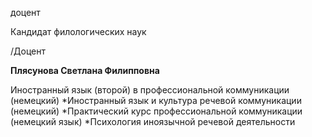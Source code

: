доцент

Кандидат филологических наук

/Доцент

**Плясунова Светлана Филипповна**

Иностранный язык (второй) в профессиональной коммуникации (немецкий)
	*Иностранный язык и культура речевой коммуникации (немецкий)
	*Практический курс профессиональной коммуникации (немецкий язык)
	*Психология иноязычной речевой деятельности